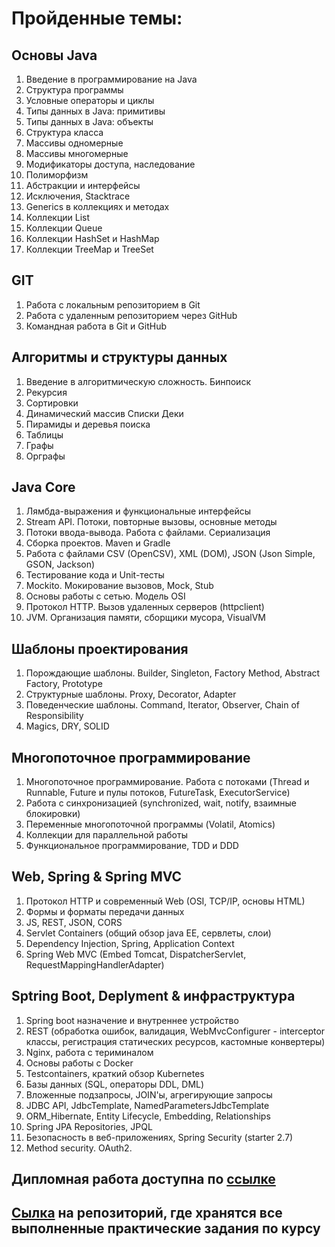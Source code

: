 # Пройденные темы:

## Основы Java
1. Введение в программирование на Java
2. Структура программы
3. Условные операторы и циклы
4. Типы данных в Java: примитивы
5. Типы данных в Java: объекты
6. Структура класса
7. Массивы одномерные
8. Массивы многомерные
9. Модификаторы доступа, наследование
10. Полиморфизм
11. Абстракции и интерфейсы
12. Исключения, Stacktrace
13. Generics в коллекциях и методах
14. Коллекции List
15. Коллекции Queue
16. Коллекции HashSet и HashMap
17. Коллекции TreeMap и TreeSet

## GIT
1. Работа с локальным репозиторием в Git
2. Работа с удаленным репозиторием через GitHub
3. Командная работа в Git и GitHub

## Алгоритмы и структуры данных
1. Введение в алгоритмическую сложность. Бинпоиск
2. Рекурсия
3. Сортировки
4. Динамический массив Списки Деки
5. Пирамиды и деревья поиска
6. Таблицы
7. Графы
8. Орграфы

## Java Core
1. Лямбда-выражения и функциональные интерфейсы
2. Stream API. Потоки, повторные вызовы, основные методы
3. Потоки ввода-вывода. Работа с файлами. Сериализация
4. Сборка проектов. Maven и Gradle
5. Работа с файлами CSV (OpenCSV), XML (DOM), JSON (Json Simple, GSON, Jackson)
6. Тестирование кода и Unit-тесты
7. Mockito. Мокирование вызовов, Mock, Stub
8. Основы работы с сетью. Модель OSI
9. Протокол HTTP. Вызов удаленных серверов (httpclient)
10. JVM. Организация памяти, сборщики мусора, VisualVM

## Шаблоны проектирования
1. Порождающие шаблоны. Builder, Singleton, Factory Method, Abstract Factory, Prototype
2. Структурные шаблоны. Proxy, Decorator, Adapter
3. Поведенческие шаблоны. Command, Iterator, Observer, Chain of Responsibility
4. Magics, DRY, SOLID

## Многопоточное программирование
1. Многопоточное программирование. Работа с потоками (Thread и Runnable, Future и пулы потоков, FutureTask, ExecutorService)
1. Работа с синхронизацией (synchronized, wait, notify, взаимные блокировки)
2. Переменные многопоточной программы (Volatil, Atomics)
3. Коллекции для параллельной работы
4. Функциональное программирование, TDD и DDD

## Web, Spring & Spring MVC
1. Протокол HTTP и современный Web (OSI, TCP/IP, основы HTML)
2. Формы и форматы передачи данных
3. JS, REST, JSON, CORS
4. Servlet Containers (общий обзор java EE, сервлеты, слои)
5. Dependency Injection, Spring, Application Context
6. Spring Web MVC (Embed Tomcat, DispatcherServlet, RequestMappingHandlerAdapter)

## Sptring Boot, Deplyment & инфраструктура
1. Spring boot назначение и внутреннее устройство
2. REST (обработка ошибок, валидация, WebMvcConfigurer - interceptor классы, регистрация статических ресурсов, кастомные конвертеры)
3. Nginx, работа с териминалом
4. Основы работы с Docker
5. Testcontainers, краткий обзор Kubernetes
6. Базы данных (SQL, операторы DDL, DML)
7. Вложенные подзапросы, JOIN'ы, агрегирующие запросы
8. JDBC API, JdbcTemplate, NamedParametersJdbcTemplate
9. ORM_Hibernate, Entity Lifecycle, Embedding, Relationships
10. Spring JPA Repositories, JPQL
11. Безопасность в веб-приложениях, Spring Security (starter 2.7)
12. Method security. OAuth2.

## Дипломная работа доступна по [ссылке](https://github.com/AlekseyBel0v/MyCloud/blob/set_security_2.6.15/README.md)

## [Сылка](https://github.com/AlekseyBel0v?tab=repositories) на репозиторий, где хранятся все выполненные практические задания по курсу
